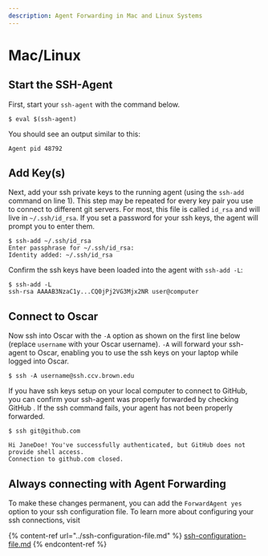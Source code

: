 ```yaml
---
description: Agent Forwarding in Mac and Linux Systems
---
```


# Mac/Linux

## Start the SSH-Agent

First, start your `ssh-agent` with the command below.&#x20;

```
$ eval $(ssh-agent)
```

You should see an output similar to this:

```
Agent pid 48792
```

## Add Key(s)

Next, add your ssh private keys to the running agent (using the `ssh-add` command on line 1). This step may be repeated for every key pair you use to connect to different git servers. For most, this file is called `id_rsa` and will live in `~/.ssh/id_rsa`. If you set a password for your ssh keys, the agent will prompt you to enter them.

```
$ ssh-add ~/.ssh/id_rsa
Enter passphrase for ~/.ssh/id_rsa:
Identity added: ~/.ssh/id_rsa 
```

Confirm the ssh keys have been loaded into the agent with `ssh-add -L`:

```
$ ssh-add -L
ssh-rsa AAAAB3NzaC1y...CQ0jPj2VG3Mjx2NR user@computer
```



## Connect to Oscar

Now ssh into Oscar with the `-A` option as shown on the first line below (replace `username` with your Oscar username). `-A` will forward your ssh-agent to Oscar, enabling you to use the ssh keys on your laptop while logged into Oscar.

```
$ ssh -A username@ssh.ccv.brown.edu
```

If you have ssh keys setup on your local computer to connect to GitHub, you can confirm your ssh-agent was properly forwarded by checking GitHub . If the ssh command fails, your agent has not been properly forwarded.

```
$ ssh git@github.com

Hi JaneDoe! You've successfully authenticated, but GitHub does not provide shell access.
Connection to github.com closed.
```



## Always connecting with Agent Forwarding

To make these changes permanent, you can add the `ForwardAgent yes` option to your ssh configuration file. To learn more about configuring your ssh connections, visit

{% content-ref url="../ssh-configuration-file.md" %}
[ssh-configuration-file.md](../ssh-configuration-file.md)
{% endcontent-ref %}

